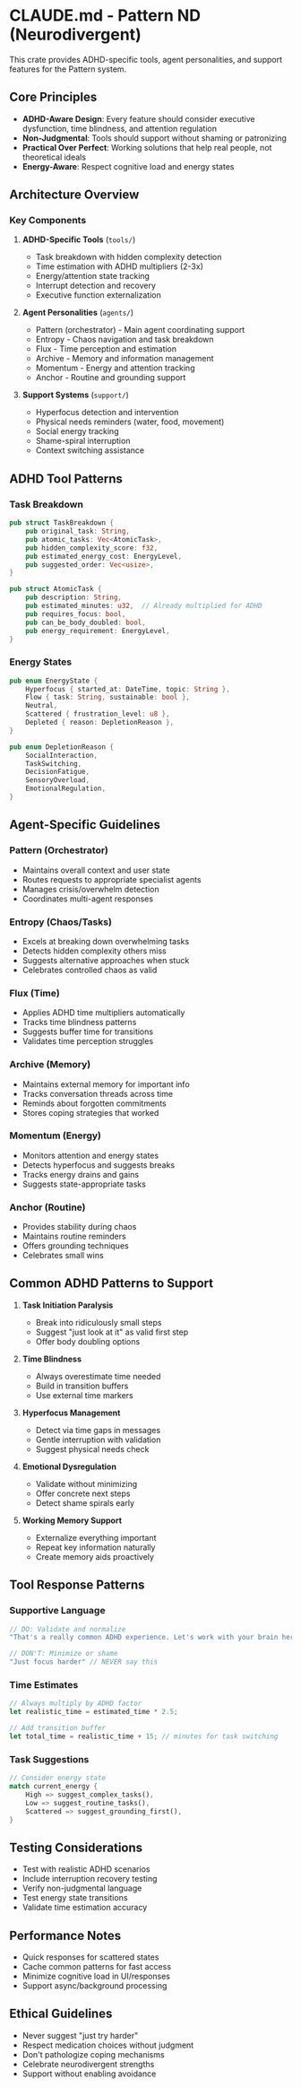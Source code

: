 # CLAUDE.md - Pattern ND (Neurodivergent)

This crate provides ADHD-specific tools, agent personalities, and support features for the Pattern system.

## Core Principles

- **ADHD-Aware Design**: Every feature should consider executive dysfunction, time blindness, and attention regulation
- **Non-Judgmental**: Tools should support without shaming or patronizing
- **Practical Over Perfect**: Working solutions that help real people, not theoretical ideals
- **Energy-Aware**: Respect cognitive load and energy states

## Architecture Overview

### Key Components

1. **ADHD-Specific Tools** (`tools/`)
   - Task breakdown with hidden complexity detection
   - Time estimation with ADHD multipliers (2-3x)
   - Energy/attention state tracking
   - Interrupt detection and recovery
   - Executive function externalization

2. **Agent Personalities** (`agents/`)
   - Pattern (orchestrator) - Main agent coordinating support
   - Entropy - Chaos navigation and task breakdown
   - Flux - Time perception and estimation
   - Archive - Memory and information management
   - Momentum - Energy and attention tracking
   - Anchor - Routine and grounding support

3. **Support Systems** (`support/`)
   - Hyperfocus detection and intervention
   - Physical needs reminders (water, food, movement)
   - Social energy tracking
   - Shame-spiral interruption
   - Context switching assistance

## ADHD Tool Patterns

### Task Breakdown
```rust
pub struct TaskBreakdown {
    pub original_task: String,
    pub atomic_tasks: Vec<AtomicTask>,
    pub hidden_complexity_score: f32,
    pub estimated_energy_cost: EnergyLevel,
    pub suggested_order: Vec<usize>,
}

pub struct AtomicTask {
    pub description: String,
    pub estimated_minutes: u32,  // Already multiplied for ADHD
    pub requires_focus: bool,
    pub can_be_body_doubled: bool,
    pub energy_requirement: EnergyLevel,
}
```

### Energy States
```rust
pub enum EnergyState {
    Hyperfocus { started_at: DateTime, topic: String },
    Flow { task: String, sustainable: bool },
    Neutral,
    Scattered { frustration_level: u8 },
    Depleted { reason: DepletionReason },
}

pub enum DepletionReason {
    SocialInteraction,
    TaskSwitching,
    DecisionFatigue,
    SensoryOverload,
    EmotionalRegulation,
}
```

## Agent-Specific Guidelines

### Pattern (Orchestrator)
- Maintains overall context and user state
- Routes requests to appropriate specialist agents
- Manages crisis/overwhelm detection
- Coordinates multi-agent responses

### Entropy (Chaos/Tasks)
- Excels at breaking down overwhelming tasks
- Detects hidden complexity others miss
- Suggests alternative approaches when stuck
- Celebrates controlled chaos as valid

### Flux (Time)
- Applies ADHD time multipliers automatically
- Tracks time blindness patterns
- Suggests buffer time for transitions
- Validates time perception struggles

### Archive (Memory)
- Maintains external memory for important info
- Tracks conversation threads across time
- Reminds about forgotten commitments
- Stores coping strategies that worked

### Momentum (Energy)
- Monitors attention and energy states
- Detects hyperfocus and suggests breaks
- Tracks energy drains and gains
- Suggests state-appropriate tasks

### Anchor (Routine)
- Provides stability during chaos
- Maintains routine reminders
- Offers grounding techniques
- Celebrates small wins

## Common ADHD Patterns to Support

1. **Task Initiation Paralysis**
   - Break into ridiculously small steps
   - Suggest "just look at it" as valid first step
   - Offer body doubling options

2. **Time Blindness**
   - Always overestimate time needed
   - Build in transition buffers
   - Use external time markers

3. **Hyperfocus Management**
   - Detect via time gaps in messages
   - Gentle interruption with validation
   - Suggest physical needs check

4. **Emotional Dysregulation**
   - Validate without minimizing
   - Offer concrete next steps
   - Detect shame spirals early

5. **Working Memory Support**
   - Externalize everything important
   - Repeat key information naturally
   - Create memory aids proactively

## Tool Response Patterns

### Supportive Language
```rust
// DO: Validate and normalize
"That's a really common ADHD experience. Let's work with your brain here..."

// DON'T: Minimize or shame
"Just focus harder" // NEVER say this
```

### Time Estimates
```rust
// Always multiply by ADHD factor
let realistic_time = estimated_time * 2.5;

// Add transition buffer
let total_time = realistic_time + 15; // minutes for task switching
```

### Task Suggestions
```rust
// Consider energy state
match current_energy {
    High => suggest_complex_tasks(),
    Low => suggest_routine_tasks(),
    Scattered => suggest_grounding_first(),
}
```

## Testing Considerations

- Test with realistic ADHD scenarios
- Include interruption recovery testing
- Verify non-judgmental language
- Test energy state transitions
- Validate time estimation accuracy

## Performance Notes

- Quick responses for scattered states
- Cache common patterns for fast access
- Minimize cognitive load in UI/responses
- Support async/background processing

## Ethical Guidelines

- Never suggest "just try harder"
- Respect medication choices without judgment
- Don't pathologize coping mechanisms
- Celebrate neurodivergent strengths
- Support without enabling avoidance